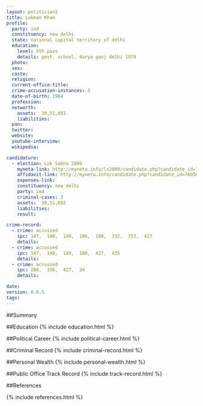 ```yaml
---
layout: politician2
title: Lukman Khan
profile: 
  party: ind
  constituency: new delhi
  state: national capital territory of delhi
  education: 
    level: 5th pass
    details: govt. school, darya ganj delhi 1979
  photo: 
  sex: 
  caste: 
  religion: 
  current-office-title: 
  crime-accusation-instances: 3
  date-of-birth: 1964
  profession: 
  networth: 
    assets:  30,51,603
    liabilities: 
  pan: 
  twitter: 
  website: 
  youtube-interview: 
  wikipedia: 

candidature: 
  - election: Lok Sabha 2009
    myneta-link: http://myneta.info/ls2009/candidate.php?candidate_id=7695
    affidavit-link: http://myneta.info/candidate.php?candidate_id=7695&scan=original
    expenses-link: 
    constituency: new delhi 
    party: ind
    criminal-cases: 3
    assets:  30,51,603
    liabilities: 
    result:  

crime-record: 
  - crime: accussed
    ipc: 147,  148,  149,  186,  188,  332,  353,  427
    details:    
  - crime: accussed
    ipc: 147,  148,  149,  188,  427,  435
    details:    
  - crime: accussed
    ipc: 288,  336,  427,  34
    details:    

date: 
version: 0.0.5
tags: 
---
```

##Summary


##Education
{% include education.html %}


##Political Career
{% include political-career.html %}


##Criminal Record
{% include criminal-record.html %}


##Personal Wealth
{% include personal-wealth.html %}


##Public Office Track Record
{% include track-record.html %}


##References


{% include references.html %}